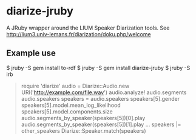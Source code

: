 diarize-jruby
=============

A JRuby wrapper around the LIUM Speaker Diarization tools. 
See http://lium3.univ-lemans.fr/diarization/doku.php/welcome

Example use
-----------

  $ jruby -S gem install to-rdf
  $ jruby -S gem install diarize-jruby
  $ jruby -S irb
  > require 'diarize'
  > audio = Diarize::Audio.new URI('http://example.com/file.wav')
  > audio.analyze!
  > audio.segments
  > audio.speakers
  > speakers = audio.speakers
  > speakers[5].gender
  > speakers[5].model.mean\_log\_likelihood
  > speakers[5].model.components.size
  > audio.segments\_by\_speaker(speakers[5])[0].play
  > audio.segments\_by\_speaker(speakers[5])[1].play
  > ...
  > speakers |= other\_speakers
  > Diarize::Speaker.match(speakers)
